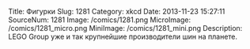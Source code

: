 Title: Фигурки 
Slug: 1281 
Category: xkcd 
Date: 2013-11-23 15:27:11 
SourceNum: 1281 
Image: /comics/1281.png 
MicroImage: /comics/1281_micro.png 
MiniImage: /comics/1281_mini.png 
Description: LEGO Group уже и так крупнейшие производители шин на планете. 

